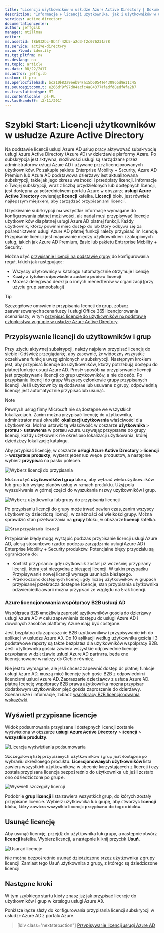 ```yaml
---
title: "Licencji użytkowników w usłudze Azure Active Directory | Dokumentacja firmy Microsoft"
description: "Informacje o licencji użytkownika, jak i użytkowników w usłudze Azure Active Directory."
services: active-directory
documentationcenter: 
author: jeffgilb
manager: mtillman
editor: 
ms.assetid: f8b932bc-8b4f-42b5-a2d3-f2c076234a78
ms.service: active-directory
ms.workload: identity
ms.tgt_pltfrm: na
ms.devlang: na
ms.topic: article
ms.date: 08/22/2017
ms.author: jeffgilb
custom: it-pro
ms.openlocfilehash: bc210b83a9eeb947a15b60548e43096bd9e11c45
ms.sourcegitcommit: e266df9f97d04acfc4a843770fadfd8edf4fa2b7
ms.translationtype: MT
ms.contentlocale: pl-PL
ms.lasthandoff: 12/11/2017
---
```

# <a name="quickstart-license-users-in-azure-active-directory"></a>Szybki Start: Licencji użytkowników w usłudze Azure Active Directory
Na podstawie licencji usługi Azure AD usług pracy aktywować subskrypcję usługi Azure Active Directory (Azure AD) w dzierżawie platformy Azure. Po subskrypcja jest aktywna, możliwości usługi są zarządzane przez administratorów usługi Azure AD i używane przez licencjonowanych użytkowników. Po zakupie pakietu Enterprise Mobility + Security, Azure AD Premium lub Azure AD podstawowa dzierżawy jest aktualizowana subskrypcji, takie jak jego okresu ważności i przedpłaty licencji. Informacje o Twojej subskrypcji, wraz z liczbą przydzielonych lub dostępnych licencji, jest dostępna za pośrednictwem portalu Azure w obszarze **usługi Azure Active Directory** otwierając **licencji** kafelka. **Licencji** bloku jest również najlepszym miejscem, aby zarządzać przypisaniami licencji.

Uzyskiwanie subskrypcji ma wszystkie informacje wymagane do konfigurowania płatnej możliwości, ale nadal musi przypisywać licencje użytkowników dla płatnej usługi Azure AD płatnej funkcji. Każdy użytkownik, którzy powinni mieć dostęp do lub który odbywa się za pośrednictwem usługi Azure AD płatnej funkcji należy przypisać im licencję. Przypisanie licencji jest mapowanie między użytkownikiem i zakupionych usług, takich jak Azure AD Premium, Basic lub pakietu Enterprise Mobility + Security.

Można użyć [przypisanie licencji na podstawie grupy](active-directory-licensing-whatis-azure-portal.md) do konfigurowania reguł, takich jak następujące:
* Wszyscy użytkownicy w katalogu automatycznie otrzymuje licencję
* Każdy z tytułem odpowiednie zadanie pobiera licencji
* Możesz delegować decyzja o innych menedżerów w organizacji (przy użyciu [grup samoobsługi](active-directory-accessmanagement-self-service-group-management.md))

> [!TIP]
> Szczegółowe omówienie przypisania licencji do grup, zobacz zaawansowanych scenariuszy i usługi Office 365 licencjonowania scenariuszy, w tym [przypisać licencje do użytkowników na podstawie członkostwa w grupie w usłudze Azure Active Directory](active-directory-licensing-group-assignment-azure-portal.md).

## <a name="assign-licenses-to-users-and-groups"></a>Przypisywanie licencji do użytkowników i grup
Przy użyciu aktywnej subskrypcji, należy najpierw przypisać licencję do siebie i Odśwież przeglądarkę, aby zapewnić, że widoczny wszystkie oczekiwane funkcje uwzględnionych w subskrypcji. Następnym krokiem jest, aby przypisać licencje do użytkowników, którzy potrzebują dostępu do płatnej funkcje usługi Azure AD. Prosty sposób na przypisywanie licencji jest przypisywanie licencji do grup użytkowników, a nie do osób. Po przypisaniu licencji do grupy Wszyscy członkowie grupy przypisanych licencji. Jeśli użytkownicy są dodawane lub usuwane z grupy, odpowiednią licencję jest automatycznie przypisać lub usunąć. 

> [!NOTE]
> Pewnych usług firmy Microsoft nie są dostępne we wszystkich lokalizacjach. Zanim można przypisać licencję do użytkownika, administrator musi określić **lokalizacji użytkowania** właściwości dla użytkownika. Można ustawić tę właściwość w obszarze **użytkownika** &gt; **profilu** &gt; **ustawienia** w portalu Azure. Używając przypisanie do grupy licencji, każdy użytkownik nie określono lokalizacji użytkowania, której dziedziczy lokalizację katalogu.

Aby przypisać licencję, w obszarze **usługi Azure Active Directory** &gt; **licencji** &gt; **wszystkie produkty**, wybierz jeden lub więcej produktów, a następnie wybierz **przypisać** na pasku poleceń.

![Wybierz licencji do przypisania](media/license-users-groups/select-license-to-assign.png)

Można użyć **użytkowników i grup** bloku, aby wybrać wielu użytkowników lub grup lub wyłącz planów usług w ramach produktu. Użyj pola wyszukiwania w górnej części do wyszukania nazwy użytkowników i grup.

![Wybierz użytkownika lub grupy do przypisania licencji](media/license-users-groups/select-user-for-license-assignment.png)

Po przypisaniu licencji do grupy może trwać pewien czas, zanim wszyscy użytkownicy dziedziczą licencji, w zależności od wielkości grupy. Można sprawdzić stan przetwarzania na **grupy** bloku, w obszarze **licencji** kafelka.

![Stan przypisania licencji](media/license-users-groups/license-assignment-status.png)

Przypisanie błędy mogą wystąpić podczas przypisanie licencji usługi Azure AD, ale są stosunkowo rzadko podczas zarządzania usługi Azure AD i Enterprise Mobility + Security produktów. Potencjalne błędy przydziału są ograniczone do:
- Konflikt przypisania: gdy użytkownik został już wcześniej przypisany licencji, która jest niezgodna z bieżącej licencji. W takim przypadku Przypisywanie nowej licencji wymaga usunięcia bieżącego.
- Przekroczono dostępnych licencji: gdy liczbę użytkowników w grupach przypisanej przekracza dostępne licencje, stan przypisania użytkownika odzwierciedla awarii można przypisać ze względu na Brak licencji.

### <a name="azure-ad-b2b-collaboration-licensing"></a>Azure licencjonowania współpracy B2B usługi AD

Współpraca B2B umożliwia zaprosić użytkowników gościa do dzierżawy usługi Azure AD w celu zapewnienia dostępu do usługi Azure AD i dowolnych zasobów platformy Azure mają być dostępne.  

Jest bezpłatna dla zapraszanie B2B użytkowników i przypisywanie ich do aplikacji w usłudze Azure AD. Do 10 aplikacji według użytkownika gościa i 3 podstawowe raporty są także bezpłatna dla użytkowników współpracy B2B. Jeśli użytkownika gościa zawiera wszystkie odpowiednie licencje przypisane w dzierżawie usługi Azure AD partnera, będą one licencjonowane w należy do Ciebie również.

Nie jest to wymagane, ale jeśli chcesz zapewnić dostęp do płatnej funkcje usługi Azure AD, muszą mieć licencję tych gości B2B z odpowiednimi licencjami usługi Azure AD. Zapraszanie dzierżawcy z usługą Azure AD, płatną licencję współpracy B2B prawa użytkownika można przypisać dodatkowym użytkownikom pięć gościa zaproszenie do dzierżawy. Scenariusze i informacje, zobacz [współpracy B2B licencjonowania wskazówki](active-directory-b2b-licensing.md).

## <a name="view-assigned-licenses"></a>Wyświetl przypisane licencje

Widok podsumowania przypisane i dostępnych licencji zostanie wyświetlona w obszarze **usługi Azure Active Directory** &gt; **licencji** &gt; **wszystkie produkty**.

![Licencja wyświetlania podsumowania](media/license-users-groups/view-license-summary.png)

Szczegółową listę przypisanych użytkowników i grup jest dostępna po wybraniu określonego produktu. **Licencjonowanych użytkowników** lista zawiera wszystkich użytkowników, w obecnie korzystających z licencji i czy została przypisana licencja bezpośrednio do użytkownika lub jeśli zostało ono odziedziczone po grupie.

![Wyświetl szczegóły licencji](media/license-users-groups/view-license-detail.png)

Podobnie **grup licencji** lista zawiera wszystkich grup, do których zostały przypisane licencje. Wybierz użytkownika lub grupę, aby otworzyć **licencji** bloku, który zawiera wszystkie licencje przypisane do tego obiektu.

## <a name="remove-a-license"></a>Usunąć licencję

Aby usunąć licencję, przejdź do użytkownika lub grupy, a następnie otwórz **licencji** kafelka. Wybierz licencji, a następnie kliknij przycisk **Usuń**.

![Usunąć licencję](media/license-users-groups/remove-license.png)

Nie można bezpośrednio usunąć dziedziczone przez użytkownika z grupy licencji. Zamiast tego Usuń użytkownika z grupy, z którego są dziedziczone licencji.


## <a name="next-steps"></a>Następne kroki
W tym szybkiego startu kiedy znasz już jak przypisać licencje do użytkowników i grup w katalogu usługi Azure AD. 

Poniższe łącze służy do konfigurowania przypisania licencji subskrypcji w usłudze Azure AD z portalu Azure.

> [!div class="nextstepaction"]
> [Przypisywanie licencji usługi Azure AD](https://aad.portal.azure.com/#blade/Microsoft_AAD_IAM/LicensesMenuBlade/Overview) 